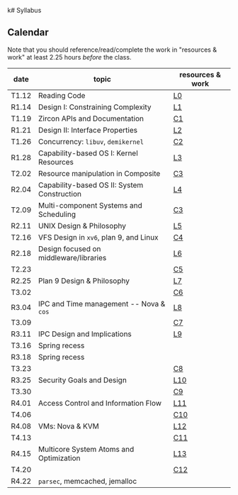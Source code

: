 k# Syllabus

## Calendar

Note that you should reference/read/complete the work in "resources & work" at least 2.25 hours *before* the class.

| date  | topic                                       | resources & work                                                     |
| ---   | ---                                         | ---                                                                  |
| T1.12 | Reading Code                                | [L0](./work.md#l0-reading-code)                                      |
| R1.14 | Design I: Constraining Complexity           | [L1](./work.md#l1-constraining-system-complexity)                    |
| T1.19 | Zircon APIs and Documentation               | [C1](./work.md#c1-reading-documentation-event-management-and-zircon) |
| R1.21 | Design II: Interface Properties             | [L2](./work.md#l2-interface-properties)                              |
| T1.26 | Concurrency: `libuv`, `demikernel`          | [C2](./work.md#c2-concurrency-on-servers)                            |
| R1.28 | Capability-based OS I: Kernel Resources     | [L3](./work.md#l3-capability-based-os-design-i)                      |
| T2.02 | Resource manipulation in Composite          | [C3](./work.md#c3-composite-runtime)                                 |
| R2.04 | Capability-based OS II: System Construction | [L4](./work.md)                                                      |
| T2.09 | Multi-component Systems and Scheduling      | [C3](./work.md)                                                      |
| R2.11 | UNIX Design & Philosophy                    | [L5](./work.md)                                                      |
| T2.16 | VFS Design in `xv6`, plan 9, and Linux      | [C4](./work.md)                                                      |
| R2.18 | Design focused on middleware/libraries      | [L6](./work.md)                                                      |
| T2.23 |                                             | [C5](./work.md)                                                      |
| R2.25 | Plan 9 Design & Philosophy                  | [L7](./work.md)                                                      |
| T3.02 |                                             | [C6](./work.md)                                                      |
| R3.04 | IPC and Time management -- Nova & `cos`     | [L8](./work.md)                                                      |
| T3.09 |                                             | [C7](./work.md)                                                      |
| R3.11 | IPC Design and Implications                 | [L9](./work.md)                                                      |
| T3.16 | Spring recess                               |                                                                      |
| R3.18 | Spring recess                               |                                                                      |
| T3.23 |                                             | [C8](./work.md)                                                      |
| R3.25 | Security Goals and Design                   | [L10](./work.md)                                                     |
| T3.30 |                                             | [C9](./work.md)                                                      |
| R4.01 | Access Control and Information Flow         | [L11](./work.md)                                                     |
| T4.06 |                                             | [C10](./work.md)                                                     |
| R4.08 | VMs: Nova & KVM                             | [L12](./work.md)                                                     |
| T4.13 |                                             | [C11](./work.md)                                                     |
| R4.15 | Multicore System Atoms and Optimization     | [L13](./work.md)                                                     |
| T4.20 |                                             | [C12](./work.MD)                                                     |
| R4.22 | `parsec`, memcached, jemalloc               |                                                                      |
